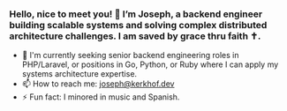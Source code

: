 ### Hello, nice to meet you! 👋 I’m Joseph, a backend engineer building scalable systems and solving complex distributed architecture challenges. I am saved by grace thru faith ✝️.

- 🔭 I'm currently seeking senior backend engineering roles in PHP/Laravel, or positions in Go, Python, or Ruby where I can apply my systems architecture expertise.
- 📫 How to reach me: [joseph@kerkhof.dev](mailto:joseph@kerkhof.dev)
- ⚡ Fun fact: I minored in music and Spanish.
